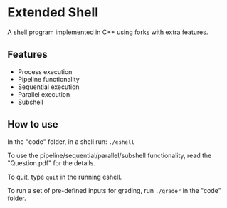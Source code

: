 # Extended Shell

A shell program implemented in C++ using forks with extra features.


## Features

- Process execution
- Pipeline functionality
- Sequential execution
- Parallel execution
- Subshell

## How to use

In the "code" folder, in a shell run: `./eshell`

To use the pipeline/sequential/parallel/subshell functionality, read the "Question.pdf" for the details.

To quit, type `quit` in the running eshell.



To run a set of pre-defined inputs for grading, run `./grader` in the "code" folder.

